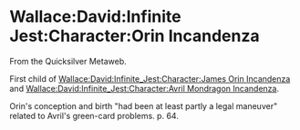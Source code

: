 
# Wallace:David:Infinite Jest:Character:Orin Incandenza

From the Quicksilver Metaweb.

First child of [Wallace:David:Infinite\_Jest:Character:James Orin Incandenza](/wallace-david-infinite-jest-character-james-orin-incandenza) and [Wallace:David:Infinite\_Jest:Character:Avril Mondragon Incandenza](/wallace-david-infinite-jest-character-avril-mondragon-incandenza). 

Orin's conception and birth "had been at least partly a legal maneuver" related to Avril's green-card problems. p. 64.
